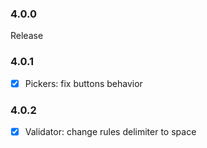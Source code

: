 ### 4.0.0
Release

### 4.0.1
- [x] Pickers: fix buttons behavior

### 4.0.2
- [x] Validator: change rules delimiter to space 